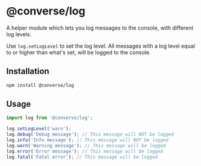 # @converse/log

A helper module which lets you log messages to the console, with different log levels.

Use `log.setLogLevel` to set the log level. All messages with a log level equal
to or higher than what's set, will be logged to the console.

## Installation

```bash
npm install @converse/log
```

## Usage

```javascript
import log from '@converse/log';

log.setLogLevel('warn');
log.debug('Debug message'); // This message will NOT be logged
log.info('Info message'); // This message will NOT be logged
log.warn('Warning message'); // This message will be logged
log.error('Error message'); // This message will be logged
log.fatal('Fatal error'); // This message will be logged
```
